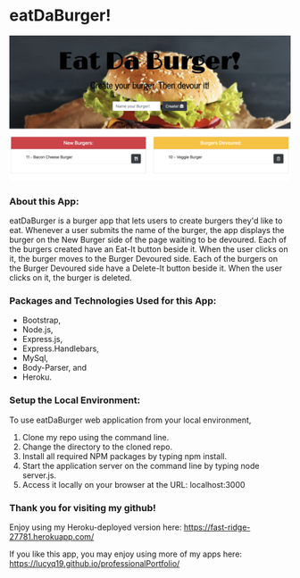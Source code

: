 # eatDaBurger!

![Image of eatDaBurger](./images/eatDaBurger.png)

### About this App:

eatDaBurger is a burger app that lets users to create burgers they'd like to eat.  Whenever a user submits the name of the burger, the app displays the burger on the New Burger side of the page waiting to be devoured.  Each of the burgers created have an Eat-It button beside it.  When the user clicks on it, the burger moves to the Burger Devoured side.  Each of the burgers on the Burger Devoured side have a Delete-It button beside it.  When the user clicks on it, the burger is deleted.


### Packages and Technologies Used for this App:

* Bootstrap,
* Node.js,
* Express.js, 
* Express.Handlebars,
* MySql,
* Body-Parser, and
* Heroku.

### Setup the Local Environment:

To use eatDaBurger web application from your local environment,

1. Clone my repo using the command line.
2. Change the directory to the cloned repo.
3. Install all required NPM packages by typing npm install.
4. Start the application server on the command line by typing node server.js.
5. Access it locally on your browser at the URL: localhost:3000

### Thank you for visiting my github! 

Enjoy using my Heroku-deployed version here: https://fast-ridge-27781.herokuapp.com/

If you like this app, you may enjoy using more of my apps here: https://lucyq19.github.io/professionalPortfolio/